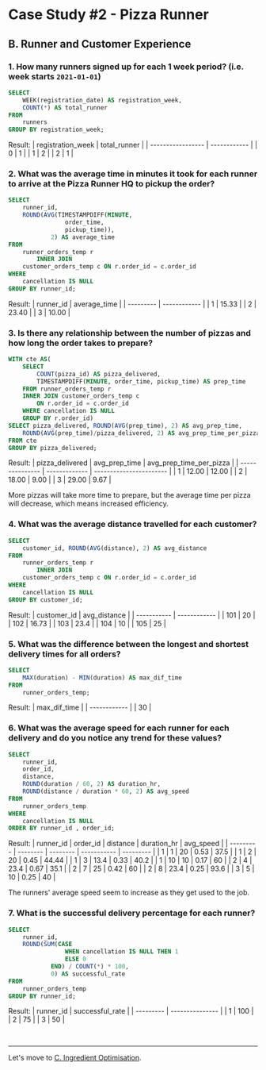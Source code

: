 # Case Study #2 - Pizza Runner

## B. Runner and Customer Experience
### 1. How many runners signed up for each 1 week period? (i.e. week starts <code>2021-01-01</code>)
```sql
SELECT 
    WEEK(registration_date) AS registration_week,
    COUNT(*) AS total_runner
FROM
    runners
GROUP BY registration_week;
```
Result:
| registration_week | total_runner |
| ----------------- | ------------ |
| 0                 | 1            |
| 1                 | 2            |
| 2                 | 1            |

### 2. What was the average time in minutes it took for each runner to arrive at the Pizza Runner HQ to pickup the order?
```sql
SELECT 
    runner_id,
    ROUND(AVG(TIMESTAMPDIFF(MINUTE,
                order_time,
                pickup_time)),
            2) AS average_time
FROM
    runner_orders_temp r
        INNER JOIN
    customer_orders_temp c ON r.order_id = c.order_id
WHERE
    cancellation IS NULL
GROUP BY runner_id;
```
Result:
| runner_id | average_time |
| --------- | ------------ |
| 1         | 15.33        |
| 2         | 23.40        |
| 3         | 10.00        |

### 3. Is there any relationship between the number of pizzas and how long the order takes to prepare?
```sql
WITH cte AS(
	SELECT
		COUNT(pizza_id) AS pizza_delivered,
		TIMESTAMPDIFF(MINUTE, order_time, pickup_time) AS prep_time
	FROM runner_orders_temp r
	INNER JOIN customer_orders_temp c
		ON r.order_id = c.order_id
	WHERE cancellation IS NULL
	GROUP BY r.order_id)
SELECT pizza_delivered, ROUND(AVG(prep_time), 2) AS avg_prep_time, 
	ROUND(AVG(prep_time)/pizza_delivered, 2) AS avg_prep_time_per_pizza
FROM cte
GROUP BY pizza_delivered;
```
Result:
| pizza_delivered | avg_prep_time | avg_prep_time_per_pizza |
| --------------- | ------------- | ----------------------- |
| 1               | 12.00         | 12.00                   |
| 2               | 18.00         | 9.00                    |
| 3               | 29.00         | 9.67                    |

More pizzas will take more time to prepare, but the average time per pizza will decrease, which means increased efficiency.

### 4. What was the average distance travelled for each customer?
```sql
SELECT 
    customer_id, ROUND(AVG(distance), 2) AS avg_distance
FROM
    runner_orders_temp r
        INNER JOIN
    customer_orders_temp c ON r.order_id = c.order_id
WHERE
    cancellation IS NULL
GROUP BY customer_id;
```
Result:
| customer_id | avg_distance |
| ----------- | ------------ |
| 101         | 20           |
| 102         | 16.73        |
| 103         | 23.4         |
| 104         | 10           |
| 105         | 25           |

### 5. What was the difference between the longest and shortest delivery times for all orders?
```sql
SELECT 
    MAX(duration) - MIN(duration) AS max_dif_time
FROM
    runner_orders_temp;
```
Result:
| max_dif_time |
| ------------ |
| 30           |

### 6. What was the average speed for each runner for each delivery and do you notice any trend for these values?
```sql
SELECT 
    runner_id,
    order_id,
    distance,
    ROUND(duration / 60, 2) AS duration_hr,
    ROUND(distance / duration * 60, 2) AS avg_speed
FROM
    runner_orders_temp
WHERE
    cancellation IS NULL
ORDER BY runner_id , order_id;
```
Result:
| runner_id | order_id | distance | duration_hr | avg_speed |
| --------- | -------- | -------- | ----------- | --------- |
| 1         | 1        | 20       | 0.53        | 37.5      |
| 1         | 2        | 20       | 0.45        | 44.44     |
| 1         | 3        | 13.4     | 0.33        | 40.2      |
| 1         | 10       | 10       | 0.17        | 60        |
| 2         | 4        | 23.4     | 0.67        | 35.1      |
| 2         | 7        | 25       | 0.42        | 60        |
| 2         | 8        | 23.4     | 0.25        | 93.6      |
| 3         | 5        | 10       | 0.25        | 40        |

The runners' average speed seem to increase as they get used to the job.

### 7. What is the successful delivery percentage for each runner?
```sql
SELECT 
    runner_id,
    ROUND(SUM(CASE
                WHEN cancellation IS NULL THEN 1
                ELSE 0
            END) / COUNT(*) * 100,
            0) AS successful_rate
FROM
    runner_orders_temp
GROUP BY runner_id;
```
Result:
| runner_id | successful_rate |
| --------- | --------------- |
| 1         | 100             |
| 2         | 75              |
| 3         | 50              |

<br>

***
Let's move to [C. Ingredient Optimisation](https://github.com/maanh96/8weeksqlchallenge/blob/main/Case%20Study%20%232%20-%20Pizza%20Runner/C.%20Ingredient%20Optimisation.md).